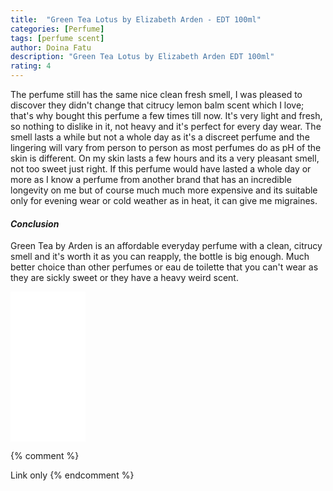 ```yaml
---
title:  "Green Tea Lotus by Elizabeth Arden - EDT 100ml"
categories: [Perfume]
tags: [perfume scent]
author: Doina Fatu
description: "Green Tea Lotus by Elizabeth Arden EDT 100ml"
rating: 4
---
```


The perfume still has the same nice clean fresh smell, I was pleased to discover they didn't change that
citrucy lemon balm scent which I love; that's why bought this perfume a few times till now. It's very light and fresh,
so nothing to dislike in it, not heavy and it's perfect for every day wear. The smell lasts a while but not a whole day 
as it's a discreet perfume and the lingering will vary from person to person as most perfumes do as pH of the skin is 
different. On my skin lasts a few hours and its a very pleasant smell, not too sweet just right. If this perfume would 
have lasted a whole day or more as I know a perfume from another brand that has an incredible longevity on me but of
course much much more expensive and its suitable only for evening wear or cold weather as in heat, it can give me
migraines.

<h4><em>Conclusion</em></h4>

Green Tea by Arden is an affordable everyday perfume with a clean, citrucy smell and it's worth it
as you can reapply, the bottle is big enough. Much better choice than other perfumes or eau de toilette that you can't
wear as they are sickly sweet or they have a heavy weird scent.

<iframe style="width:120px;height:240px;" marginwidth="0" marginheight="0" scrolling="no" frameborder="0" src="//ws-eu.amazon-adsystem.com/widgets/q?ServiceVersion=20070822&OneJS=1&Operation=GetAdHtml&MarketPlace=GB&source=ss&ref=as_ss_li_til&ad_type=product_link&tracking_id=martindye21-21&language=en_GB&marketplace=amazon&region=GB&placement=B0028VM7CI&asins=B0028VM7CI&linkId=3a6df154a16c58b5f27dbc190ce1b6fe&show_border=true&link_opens_in_new_window=false"></iframe>

{% comment %}

Link only
{% endcomment %}